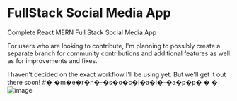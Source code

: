 # FullStack Social Media App
Complete React MERN Full Stack Social Media App


For users who are looking to contribute, I'm planning to possibly create a separate branch for community contributions and additional features as well as for improvements and fixes.

I haven't decided on the exact workflow I'll be using yet. But we'll get it out there soon!
#� �m�e�r�n�-�s�o�c�i�a�l�-�a�p�p�
�
�
![image](https://user-images.githubusercontent.com/174229/210296249-f4cbb4fe-c381-445f-afeb-ac15c22cb95e.png)
